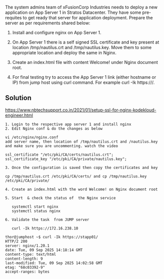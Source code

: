 The system admins team of xFusionCorp Industries needs to deploy a new application on App Server 1 in Stratos Datacenter. They have some pre-requites to get ready that server for application deployment. Prepare the server as per requirements shared below:



1. Install and configure nginx on App Server 1.

2. On App Server 1 there is a self signed SSL certificate and key present at location /tmp/nautilus.crt and /tmp/nautilus.key. Move them to some appropriate location and deploy the same in Nginx.

3. Create an index.html file with content Welcome! under Nginx document root.

4. For final testing try to access the App Server 1 link (either hostname or IP) from jump host using curl command. For example curl -Ik https://<app-server-ip>/.

## Solution

https://www.nbtechsupport.co.in/2021/01/setup-ssl-for-nginx-kodekloud-engineer.html

```
1. Login to the respective app server 1 and install nginx
2. Edit Nginx conf & do the changes as below

vi /etc/nginx/nginx.conf
add server name, then location of /tmp/nautilus.crt and /nautilus.key and make sure you are uncommenting. watch the video

ssl_certificate "/etc/pki/CA/certs/nautilus.crt";
ssl_certificate_key "/etc/pki/CA/private/nautilus.key";

3. Once the configuration is saved then copy the certificates and key

cp /tmp/nautilus.crt /etc/pki/CA/certs/ and cp /tmp/nautilus.key /etc/pki/CA/private/

4. Create an index.html with the word Welcome! on Nginx document root

5. Start  & check the status of  the Nginx service

   systemctl start nginx
   systemctl status nginx

6. Validate the task  from JUMP server

   curl -Ik https://172.16.238.10

thor@jumphost ~$ curl -Ik https://stapp01/
HTTP/2 200 
server: nginx/1.20.1
date: Tue, 09 Sep 2025 14:18:14 GMT
content-type: text/html
content-length: 9
last-modified: Tue, 09 Sep 2025 14:02:58 GMT
etag: "68c03392-9"
accept-ranges: bytes




```
